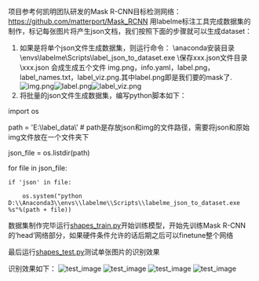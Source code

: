 项目参考何凯明团队研发的Mask R-CNN目标检测网络：https://github.com/matterport/Mask_RCNN
用labelme标注工具完成数据集的制作，标记每张图片将产生json文档，我们按照下面的步骤就可以生成dataset：
1. 如果是将单个json文件生成数据集，则运行命令：
 \anaconda安装目录\envs\labelme\Scripts\label_json_to_dataset.exe   \保存xxx.json文件目录\xxx.json 
会成生成五个文件 img.png，info.yaml，label.png，label_names.txt，label_viz.png.其中label.png即是我们要的mask了.
![img.png](https://github.com/brucezhcw/Neural-Network/blob/master/Mask%20RCNN/image/0000.png)![label.png](https://github.com/brucezhcw/Neural-Network/blob/master/Mask%20RCNN/mask/0000.png)![label_viz.png](https://github.com/brucezhcw/Neural-Network/blob/master/Mask%20RCNN/viz/0000.png)
2. 将批量的json文件生成数据集，编写python脚本如下：

import os

path = 'E:\\label_data\\'  # path是存放json和img的文件路径，需要将json和原始img文件放在一个文件夹下

json_file = os.listdir(path)

for file in json_file:

    if 'json' in file:
    
        os.system("python D:\\Anaconda3\\envs\\labelme\\Scripts\\labelme_json_to_dataset.exe %s"%(path + file))



数据集制作完毕运行[shapes_train.py](https://github.com/brucezhcw/Neural-Network/blob/master/Mask%20RCNN/shapes_train.py)开始训练模型，开始先训练Mask R-CNN的‘head’网络部分，如果硬件条件允许的话后期之后可以finetune整个网络

最后运行[shapes_test.py](https://github.com/brucezhcw/Neural-Network/blob/master/Mask%20RCNN/shapes_test.py)测试单张图片的识别效果

识别效果如下：
![test_image](https://github.com/brucezhcw/Neural-Network/blob/master/Mask%20RCNN/test_images/1.png)
![test_image](https://github.com/brucezhcw/Neural-Network/blob/master/Mask%20RCNN/test_images/5.png)
![test_image](https://github.com/brucezhcw/Neural-Network/blob/master/Mask%20RCNN/test_images/6.png)
![test_image](https://github.com/brucezhcw/Neural-Network/blob/master/Mask%20RCNN/test_images/9.png)

